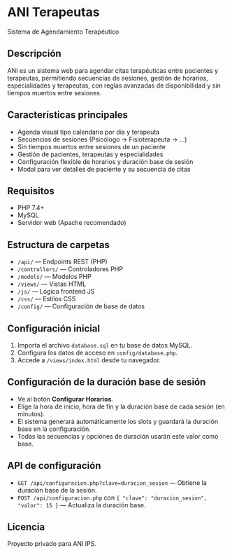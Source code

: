 # ANI Terapeutas

Sistema de Agendamiento Terapéutico

## Descripción

ANI es un sistema web para agendar citas terapéuticas entre pacientes y terapeutas, permitiendo secuencias de sesiones, gestión de horarios, especialidades y terapeutas, con reglas avanzadas de disponibilidad y sin tiempos muertos entre sesiones.

## Características principales
- Agenda visual tipo calendario por día y terapeuta
- Secuencias de sesiones (Psicólogo → Fisioterapeuta → ...)
- Sin tiempos muertos entre sesiones de un paciente
- Gestión de pacientes, terapeutas y especialidades
- Configuración flexible de horarios y duración base de sesión
- Modal para ver detalles de paciente y su secuencia de citas

## Requisitos
- PHP 7.4+
- MySQL
- Servidor web (Apache recomendado)

## Estructura de carpetas
- `/api/` — Endpoints REST (PHP)
- `/controllers/` — Controladores PHP
- `/models/` — Modelos PHP
- `/views/` — Vistas HTML
- `/js/` — Lógica frontend JS
- `/css/` — Estilos CSS
- `/config/` — Configuración de base de datos

## Configuración inicial
1. Importa el archivo `database.sql` en tu base de datos MySQL.
2. Configura los datos de acceso en `config/database.php`.
3. Accede a `/views/index.html` desde tu navegador.

## Configuración de la duración base de sesión
- Ve al botón **Configurar Horarios**.
- Elige la hora de inicio, hora de fin y la duración base de cada sesión (en minutos).
- El sistema generará automáticamente los slots y guardará la duración base en la configuración.
- Todas las secuencias y opciones de duración usarán este valor como base.

## API de configuración
- `GET /api/configuracion.php?clave=duracion_sesion` — Obtiene la duración base de la sesión.
- `POST /api/configuracion.php` con `{ "clave": "duracion_sesion", "valor": 15 }` — Actualiza la duración base.

## Licencia
Proyecto privado para ANI IPS.
